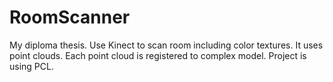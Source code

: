 # RoomScanner
My diploma thesis. Use Kinect to scan room including color textures. It uses point clouds. Each point cloud is registered to complex model. Project is using PCL.
